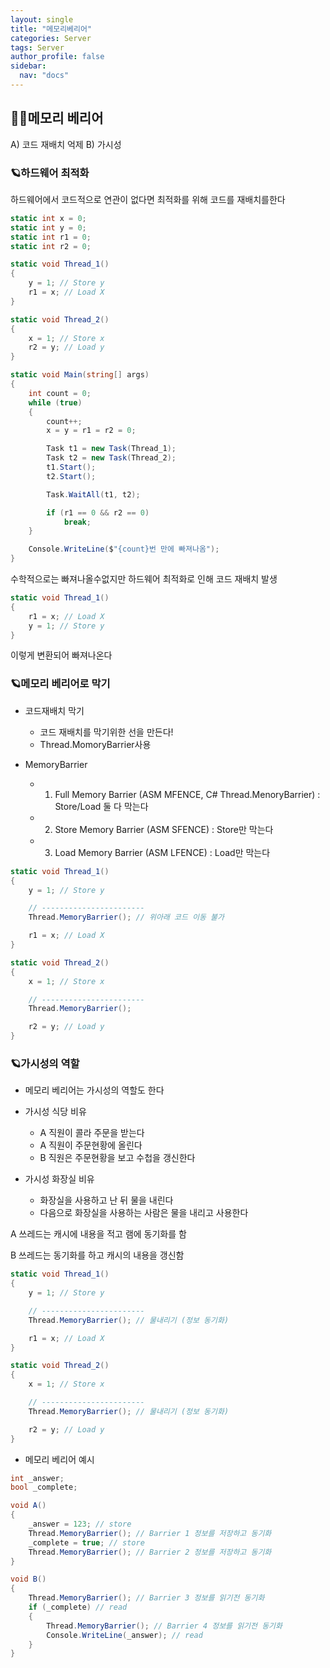 ```yaml
---
layout: single
title: "메모리베리어"
categories: Server
tags: Server
author_profile: false
sidebar:
  nav: "docs"
---
```


## 🙇‍♀️메모리 베리어

A) 코드 재배치 억제
B) 가시성



### 🪐하드웨어 최적화

하드웨어에서 코드적으로 연관이 없다면 최적화를 위해 코드를 재배치를한다


```cs
static int x = 0;
static int y = 0;
static int r1 = 0;
static int r2 = 0;

static void Thread_1()
{
    y = 1; // Store y
    r1 = x; // Load X
}

static void Thread_2()
{
    x = 1; // Store x
    r2 = y; // Load y
}

static void Main(string[] args)
{
    int count = 0;
    while (true)
    {
        count++;
        x = y = r1 = r2 = 0;

        Task t1 = new Task(Thread_1);
        Task t2 = new Task(Thread_2);
        t1.Start();
        t2.Start();

        Task.WaitAll(t1, t2);

        if (r1 == 0 && r2 == 0)
            break;
    }

    Console.WriteLine($"{count}번 만에 빠져나옴");
}
```

수학적으로는 빠져나올수없지만 하드웨어 최적화로 인해 코드 재배치 발생

```cs
static void Thread_1()
{
    r1 = x; // Load X
    y = 1; // Store y
}
```

이렇게 변환되어 빠져나온다


### 🪐메모리 베리어로 막기

* 코드재배치 막기
  * 코드 재배치를 막기위한 선을 만든다!
  * Thread.MomoryBarrier사용

* MemoryBarrier
  * 1) Full Memory Barrier (ASM MFENCE, C# Thread.MenoryBarrier) : Store/Load 둘 다 막는다
  * 2) Store Memory Barrier (ASM SFENCE) : Store만 막는다
  * 3) Load Memory Barrier (ASM LFENCE) : Load만 막는다

```cs
static void Thread_1()
{
    y = 1; // Store y

    // -----------------------
    Thread.MemoryBarrier(); // 위아래 코드 이동 불가

    r1 = x; // Load X
}

static void Thread_2()
{
    x = 1; // Store x

    // -----------------------
    Thread.MemoryBarrier();

    r2 = y; // Load y
}
```

### 🪐가시성의 역할

* 메모리 베리어는 가시성의 역할도 한다

* 가시성 식당 비유
  * A 직원이 콜라 주문을 받는다
  * A 직원이 주문현황에 올린다
  * B 직원은 주문현황을 보고 수첩을 갱신한다

* 가시성 화장실 비유
  * 화장실을 사용하고 난 뒤 물을 내린다
  * 다음으로 화장실을 사용하는 사람은 물을 내리고 사용한다

A 쓰레드는 캐시에 내용을 적고 램에 동기화를 함

B 쓰레드는 동기화를 하고 캐시의 내용을 갱신함

```cs
static void Thread_1()
{
    y = 1; // Store y

    // -----------------------
    Thread.MemoryBarrier(); // 물내리기 (정보 동기화)

    r1 = x; // Load X
}

static void Thread_2()
{
    x = 1; // Store x

    // -----------------------
    Thread.MemoryBarrier(); // 물내리기 (정보 동기화)

    r2 = y; // Load y
}
```

* 메모리 베리어 예시

```cs
int _answer;
bool _complete;

void A()
{
    _answer = 123; // store
    Thread.MemoryBarrier(); // Barrier 1 정보를 저장하고 동기화
    _complete = true; // store
    Thread.MemoryBarrier(); // Barrier 2 정보를 저장하고 동기화
}

void B()
{
    Thread.MemoryBarrier(); // Barrier 3 정보를 읽기전 동기화
    if (_complete) // read
    {
        Thread.MemoryBarrier(); // Barrier 4 정보를 읽기전 동기화
        Console.WriteLine(_answer); // read
    }
}
```





